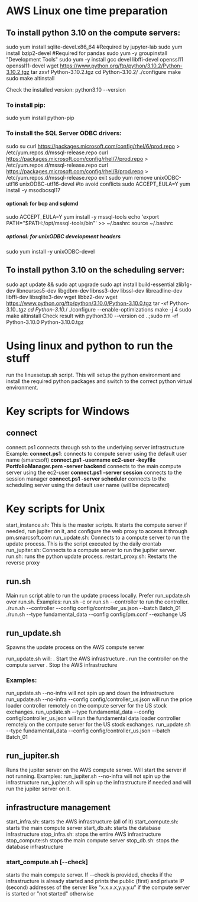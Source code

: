 # AWS Linux one time preparation
## To install python 3.10 on the compute servers:
sudo yum install sqlite-devel.x86_64 #Required by jupyter-lab
sudo yum install bzip2-devel  #Required for pandas 
sudo yum -y groupinstall "Development Tools"
sudo yum -y install gcc devel libffi-devel openssl11 openssl11-devel
wget https://www.python.org/ftp/python/3.10.2/Python-3.10.2.tgz
tar zxvf Python-3.10.2.tgz
cd Python-3.10.2/
./configure
make
sudo make altinstall

Check the installed version:
python3.10 --version

### To install pip:
sudo yum install python-pip

### To install the SQL Server ODBC drivers:
sudo su
curl https://packages.microsoft.com/config/rhel/6/prod.repo > /etc/yum.repos.d/mssql-release.repo
curl https://packages.microsoft.com/config/rhel/7/prod.repo > /etc/yum.repos.d/mssql-release.repo
curl https://packages.microsoft.com/config/rhel/8/prod.repo > /etc/yum.repos.d/mssql-release.repo
exit
sudo yum remove unixODBC-utf16 unixODBC-utf16-devel #to avoid conflicts
sudo ACCEPT_EULA=Y yum install -y msodbcsql17
#### optional: for bcp and sqlcmd
sudo ACCEPT_EULA=Y yum install -y mssql-tools
echo 'export PATH="$PATH:/opt/mssql-tools/bin"' >> ~/.bashrc
source ~/.bashrc
##### optional: for unixODBC development headers
sudo yum install -y unixODBC-devel

## To install python 3.10 on the scheduling server:
sudo apt update && sudo apt upgrade
sudo apt install build-essential zlib1g-dev libncurses5-dev libgdbm-dev libnss3-dev libssl-dev libreadline-dev libffi-dev libsqlite3-dev wget libbz2-dev
wget https://www.python.org/ftp/python/3.10.0/Python-3.10.0.tgz
tar -xf Python-3.10.*.tgz
cd Python-3.10.*/
./configure --enable-optimizations
make -j 4
sudo make altinstall
Check result with python3.10 --version
cd ..;sudo rm -rf Python-3.10.0 Python-3.10.0.tgz



# Using linux and python to run the stuff
run the linuxsetup.sh script. This will setup the python environment and install the required python packages and switch to the correct python virtual environment.

# Key scripts for Windows
## connect
connect.ps1 connects through ssh to the underlying server infrastructure
Example:
**connect.ps1**: connects to compute server using the default user name (smarcsoft)
**connect.ps1 -username ec2-user -keyfile PortfolioManager.pem -server backend** connects to the main compute server using the ec2-user
**connect.ps1 -server session** connects to the session manager
**connect.ps1 -server scheduler** connects to the scheduling server using the default user name (will be deprecated)


# Key scripts for Unix
start_instance.sh: This is the master scripts. It starts the compute server if needed, run jupiter on it, and configure the web proxy to access it through pm.smarcsoft.com
run_update.sh: Connects to a compute server to run the update process. This is the script executed by the daily crontab
run_jupiter.sh: Connects to a compute server to run the jupiter server.
run.sh: runs the python update process.
restart_proxy.sh: Restarts the reverse proxy

## run.sh
Main run script able to run the update process locally. Prefer run_update.sh over run.sh.
Examples: 
run.sh -c or run.sh --controller to run the controller.
./run.sh --controller --config config/controller_us.json --batch Batch_01
./run.sh --type fundamental_data --config config/pm.conf --exchange US 

## run_update.sh
Spawns the update process on the AWS compute server

run_update.sh will:
    . Start the AWS infrastructure
    . run the controller on the compute server
    . Stop the AWS infrastructure
### Examples:
run_update.sh --no-infra will not spin up and down the infrastructure
run_update.sh --no-infra --config config/controller_us.json will run the price loader controller remotely on the compute server for the US stock exchanges.
run_update.sh --type fundamental_data --config config/controller_us.json will run the fundamental data loader controller remotely on the compute server for the US stock exchanges.
run_update.sh --type fundamental_data --config config/controller_us.json --batch Batch_01

## run_jupiter.sh
Runs the jupiter server on the AWS compute server. Will start the server if not running.
Examples:
run_jupiter.sh --no-infra will not spin up the infrastructure
run_jupiter.sh will spin up the infrastructure if needed and will run the jupiter server on it.

## infrastructure management
start_infra.sh: starts the AWS infrastructure (all of it)
start_compute.sh: starts the main compute server
start_db.sh: starts the database infrastructure
stop_infra.sh: stops the entire AWS infrastructure
stop_compute:sh stops the main compute server
stop_db.sh: stops the database infrastructure

### start_compute.sh [--check]
starts the main compute server. If --check is provided, checks if the infrastructure is already started and prints the public (first) and private IP (second) addresses of the server like "x.x.x.x,y.y.y.u" if the compute server is started or "not started" otherwise
